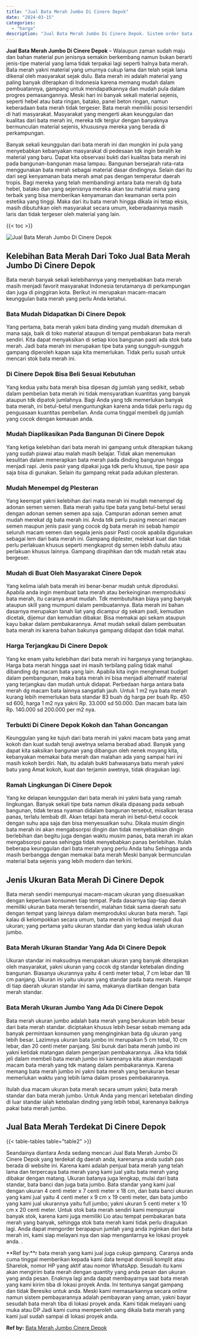 ```yaml
---
title: "Jual Bata Merah Jumbo Di Cinere Depok"
date: "2024-03-15"
categories: 
  - "harga"
description: "Jual Bata Merah Jumbo Di Cinere Depok. Sistem order bata merah yang kami jual juga cukup gampang. Caranya anda cuma tinggal memberikan kepada kami data tempa..."
---
```


**Jual Bata Merah Jumbo Di Cinere Depok** – Walaupun zaman sudah maju dan bahan material pun jenisnya semakin berkembang namun bukan berarti jenis-tipe material yang lama tidak terpakai lagi seperti halnya bata merah. Bata merah yakni material yang umurnya cukup lama dan telah sejak lama dikenal oleh masyarakat sejak dulu. Bata merah ini adalah material yang paling banyak diterapkan di Indonesia karena memang mudah dalam pembuatannya, gampang untuk mendapatkannya dan mudah pula dalam progres pemasangannya. Meski hari ini banyak sekali material sejenis, seperti hebel atau bata ringan, batako, panel beton ringan, namun keberadaan bata merah tidak tergeser. Bata merah memiliki posisi tersendiri di hati masyarakat. Masyarakat yang mengerti akan keunggulan dan kualitas dari bata merah ini, mereka tdk tergiur dengan banyaknya bermunculan material sejenis, khususnya mereka yang berada di perkampungan.

Banyak sekali keunggulan dari bata merah ini dan mungkin ini pula yang menyebabkan kebanyakan masyarakat di pedesaan tdk ingin beralih ke material yang baru. Dapat kita observasi bukti dari kualitas bata merah ini pada bangunan-bangunan masa lampau. Bangunan bersejarah rata-rata menggunakan bata merah sebagai material dasar dindingnya. Selain dari itu dari segi kenyamanan bata merah amat pas dengan temperatur daerah tropis. Bagi mereka yang telah membandingi antara bata merah dg bata hebel, batako dan yang sejenisnya mereka akan tau matrial mana yang terbaik yang bisa memberikan kenyamanan dan keamanan serta poin estetika yang tinggi. Maka dari itu bata merah hingga dikala ini tetap eksis, masih dibutuhkan oleh masyarakat secara umum, keberadaannya masih laris dan tidak tergeser oleh material yang lain.

{{< toc >}}

![Jual Bata Merah Jumbo Di Cinere Depok](/images/jual-bata-merah-38.png)

## Kelebihan Bata Merah Dari Toko Jual Bata Merah Jumbo Di Cinere Depok

Bata merah banyak sekali kelebihannya yang menyebabkan bata merah masih menjadi favorit masyarakat Indonesia terutamanya di perkampungan dan juga di pinggiran kota. Berikut ini merupakan macam-macam keunggulan bata merah yang perlu Anda ketahui.

### Bata Mudah Didapatkan Di Cinere Depok

Yang pertama, bata merah yakni bata dinding yang mudah ditemukan di mana saja, baik di toko material ataupun di tempat pembakaran bata merah sendiri. Kita dapat menyaksikan di setiap kios bangunan pasti ada stok bata merah. Jadi bata merah ini merupakan tipe bata yang sungguh-sungguh gampang diperoleh kapan saja kita memerlukan. Tidak perlu susah untuk mencari stok bata merah ini.

### Di Cinere Depok Bisa Beli Sesuai Kebutuhan

Yang kedua yaitu bata merah bisa dipesan dg jumlah yang sedikit, sebab dalam pembelian bata merah ini tidak mensyaratkan kuantitas yang banyak ataupun tdk dipatok jumlahnya. Bagi Anda yang tdk memerlukan banyak bata merah, ini betul-betul menguntungkan karena anda tidak perlu ragu dg penguasaan kuantitas pembelian. Anda cuma tinggal membeli dg jumlah yang cocok dengan kemauan anda.

### Mudah Diaplikasikan Pada Bangunan Di Cinere Depok

Yang ketiga kelebihan dari bata merah ini gampang untuk diterapkan tukang yang sudah piawai atau malah masih belajar. Tidak akan menemukan kesulitan dalam menerapkan bata merah pada dinding bangunan hingga menjadi rapi. Jenis pasir yang dipakai juga tdk perlu khusus, tipe pasir apa saja bisa di gunakan. Selain itu gampang rekat pada adukan plesteran.

### Mudah Menempel dg Plesteran

Yang keempat yakni kelebihan dari mata merah ini mudah menempel dg adonan semen semen. Bata merah yaitu tipe bata yang betul-betul serasi dengan adonan semen semen apa saja. Campuran adonan semen amat mudah merekat dg bata merah ini. Anda tdk perlu pusing mencari macam semen maupun jenis pasir yang cocok dg bata merah ini sebab hampir seluruh macam semen dan segala jenis pasir Pasti cocok apabila digunakan sebagai lem dari bata merah ini. Gampang diplester, melekat kuat dan tidak perlu perlakuan khusus seperti mengkaprot dg semen lebih dahulu atau perlakuan khusus lainnya. Gampang dirapihkan dan tdk mudah retak atau bergeser.

### Mudah di Buat Oleh Masyarakat Cinere Depok

Yang kelima ialah bata merah ini benar-benar mudah untuk diproduksi. Apabila anda ingin membuat bata merah atau berkeinginan memproduksi bata merah, itu caranya amat mudah. Tdk membutuhkan biaya yang banyak ataupun skill yang mumpuni dalam pembuatannya. Bata merah ini bahan dasarnya merupakan tanah liat yang dicampur dg sekam padi, kemudian dicetak, dijemur dan kemudian dibakar. Bisa memakai api sekam ataupun kayu bakar dalam pembakarannya. Amat mudah sekali dalam pembuatan bata merah ini karena bahan bakunya gampang didapat dan tidak mahal.

### Harga Terjangkau Di Cinere Depok

Yang ke enam yaitu kelebihan dari bata merah ini harganya yang terjangkau. Harga bata merah hingga saat ini masih terbilang paling tidak mahal dibanding dg macam bata yang lain. Apabila kita ingin menghemat budget dalam pembangunan, maka bata merah ini bisa menjadi alternatif material yang terjangkau dan mudah untuk didapat. Perbedaan harga antara bata merah dg macam bata lainnya sangatlah jauh. Untuk 1 m2 nya bata merah kurang lebih memerlukan bata standar 83 buah dg harga per buah Rp. 450 sd 600, harga 1 m2 nya yakni Rp. 33.000 sd 50.000. Dan macam bata lain Rp. 140.000 sd 200.000 per m2 nya.

### Terbukti Di Cinere Depok Kokoh dan Tahan Goncangan

Keunggulan yang ke tujuh dari bata merah ini yakni macam bata yang amat kokoh dan kuat sudah teruji awetnya selama berabad abad. Banyak yang dapat kita saksikan bangunan yang dibangun oleh nenek moyang kita, kebanyakan memakai bata merah dan malahan ada yang sampai hari ini masih kokoh berdiri. Nah, itu adalah bukti bahwasanya batu merah yakni batu yang Amat kokoh, kuat dan terjamin awetnya, tidak diragukan lagi.

### Ramah Lingkungan Di Cinere Depok

Yang ke delapan keunggulan dari bata merah ini yakni bata yang ramah lingkungan. Banyak sekali tipe bata namun dikala dipasang pada sebuah bangunan, tidak terasa nyaman didalam bangunan tersebut, misalkan terasa panas, terlalu lembab dll. Akan tetapi bata merah ini betul-betul cocok dengan suhu apa saja dan bisa menyesuaikan suhu. Dikala musim dingin bata merah ini akan mengabsorpsi dingin dan tidak menyebabkan dingin berlebihan dan begitu juga dengan waktu musim panas, bata merah ini akan mengabsorpsi panas sehingga tidak menyebabkan panas berlebihan. Itulah beberapa keunggulan dari bata merah yang perlu Anda tahu Sehingga anda masih berbangga dengan memakai bata merah Meski banyak bermunculan material bata sejenis yang lebih modern dan terkini.

## Jenis Ukuran Bata Merah Di Cinere Depok

Bata merah sendiri mempunyai macam-macam ukuran yang disesuaikan dengan keperluan konsumen tiap tempat. Pada dasarnya tiap-tiap daerah memiliki ukuran bata merah tersendiri, malahan tidak sama daerah satu dengan tempat yang lainnya dalam memproduksi ukuran bata merah. Tapi kalau di kelompokkan secara umum, bata merah ini terbagi menjadi dua ukuran; yang pertama yaitu ukuran standar dan yang kedua ialah ukuran jumbo.

### Bata Merah Ukuran Standar Yang Ada Di Cinere Depok

Ukuran standar ini maksudnya merupakan ukuran yang banyak diterapkan oleh masyarakat, yakni ukuran yang cocok dg standar ketebalan dinding bangunan. Biasanya ukurannya yaitu 4 centi meter tebal, 7 cm lebar dan 18 cm panjang. Ukuran ini yaitu ukuran yang standar pada bata merah. Hampir di tiap daerah ukuran standar ini sama, makanya diartikan dengan bata merah standar.

### Bata Merah Ukuran Jumbo Yang Ada Di Cinere Depok

Bata merah ukuran jumbo adalah bata merah yang berukuran lebih besar dari bata merah standar. diciptakan khusus lebih besar sebab memang ada banyak permintaan konsumen yang menginginkan bata dg ukuran yang lebih besar. Lazimnya ukuran bata jumbo ini merupakan 5 cm tebal, 10 cm lebar, dan 20 centi meter panjang. Sisi buruk dari bata merah jumbo ini yakni ketidak matangan dalam pengerjaan pembakarannya. Jika kita tidak jeli dalam membeli bata merah jumbo ini karenanya kita akan mendapati macam bata merah yang tdk matang dalam pembakarannya. Karena memang bata merah jumbo ini yakni bata merah yang berukuran besar memerlukan waktu yang lebih lama dalam proses pembakarannya.

Itulah dua macam ukuran bata merah secara umum yakni; bata merah standar dan bata merah jumbo. Untuk Anda yang mencari ketebalan dinding di luar standar ialah ketebalan dinding yang lebih tebal, karenanya baiknya pakai bata merah jumbo.

## Jual Bata Merah Terdekat Di Cinere Depok

{{< table-tables table="table2" >}}

Seandainya diantara Anda sedang mencari Jual Bata Merah Jumbo Di Cinere Depok yang terdekat dg daerah anda, karenanya anda sudah pas berada di website ini. Karena kami adalah penjual bata merah yang telah lama dan terpercaya bata merah yang kami jual yaitu bata merah yang dibakar dengan matang. Ukuran batanya juga lengkap, mulai dari bata standar, bata banci dan juga bata jumbo. Bata standar yang kami jual dengan ukuran 4 centi meter x 7 centi meter x 18 cm, dan bata banci ukuran yang kami jual yaitu 4 centi meter x 9 cm x 19 centi meter, dan bata jumbo yang kami jual ukurannya yaitu full jumbo; yakni ukuran 5 centi meter x 10 cm x 20 centi meter. Untuk stok bata merah sendiri kami mempunyai banyak stok, karena kami juga memiliki Lio atau tempat pembakaran bata merah yang banyak, sehingga stok bata merah kami tidak perlu diragukan lagi. Anda dapat mengorder berapapun jumlah yang anda inginkan dari bata merah ini, kami siap melayani nya dan siap mengantarnya ke lokasi proyek anda.
.

**Ref by:**r bata merah yang kami jual juga cukup gampang. Caranya anda cuma tinggal memberikan kepada kami data tempat domisili komplit atau Sharelok, nomor HP yang aktif atau nomor WhatsApp. Sesudah itu kami akan mengirim bata merah dengan quantity yang anda pesan dan ukuran yang anda pesan. Enaknya lagi anda dapat membayarnya saat bata merah yang kami kirim tiba di lokasi proyek Anda. Ini tentunya sangat gampang dan tidak Beresiko untuk anda. Meski kami memasarkannya secara online namun sistem pembayarannya adalah pembayaran yang aman, yakni bayar sesudah bata merah tiba di lokasi proyek anda. Kami tidak melayani uang muka atau DP Jadi kami cuma memperoleh uang dikala bata merah yang kami jual sudah sampai di lokasi proyek anda.

**Ref by:** [Bata Merah Jumbo Cinere Depok](https://id.wikipedia.org/wiki/Bata)
